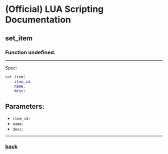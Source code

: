 
# (Official) LUA Scripting Documentation

## set_item

### Function undefined.
___
Spec:
```lua
set_item(
	item_id,
	name,
	desc)
```
## Parameters:
- `item_id:` 
- `name:` 
- `desc:` 

___
### [back](../other)
